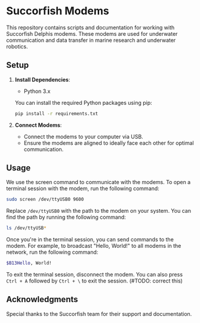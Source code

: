 # Succorfish Modems

This repository contains scripts and documentation for working with Succorfish Delphis modems. These modems are used for underwater communication and data transfer in marine research and underwater robotics.

## Setup

1. **Install Dependencies**:
   - Python 3.x

   You can install the required Python packages using pip:
   ```sh
   pip install -r requirements.txt
   ```

2. **Connect Modems**:
   - Connect the modems to your computer via USB.
   - Ensure the modems are aligned to ideally face each other for optimal communication.

## Usage
We use the screen command to communicate with the modems. To open a terminal session with the modem, run the following command:
```sh
sudo screen /dev/ttyUSB0 9600
```
Replace `/dev/ttyUSB0` with the path to the modem on your system. You can find the path by running the following command:
```sh
ls /dev/ttyUSB*
```
Once you're in the terminal session, you can send commands to the modem. For example, to broadcast "Hello, World!" to all modems in the network, run the following command:
```sh
$B13Hello, World!
```
To exit the terminal session, disconnect the modem. You can also press `Ctrl + A` followed by `Ctrl + \` to exit the session. (#TODO: correct this)

## Acknowledgments
Special thanks to the Succorfish team for their support and documentation.